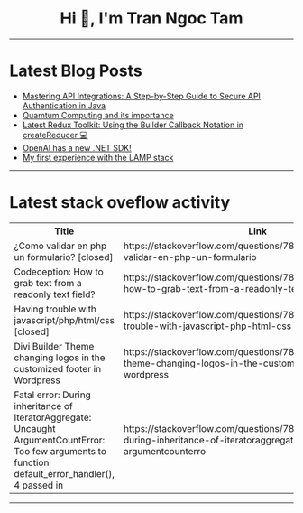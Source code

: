 <h1 align="center">Hi 👋, I'm Tran Ngoc Tam</h1>

---

# Latest Blog Posts 
<!-- BLOG-POST-LIST:START -->
- [Mastering API Integrations: A Step-by-Step Guide to Secure API Authentication in Java](https://dev.to/joaomarques/mastering-api-integrations-a-step-by-step-guide-to-secure-api-authentication-in-java-3b36)
- [Quamtum Computing and its importance](https://dev.to/elmerurbina/quamtum-computing-and-its-importance-29on)
- [Latest Redux Toolkit: Using the Builder Callback Notation in createReducer 💻](https://dev.to/adii/latest-redux-toolkit-using-the-builder-callback-notation-in-createreducer-1p5)
- [OpenAI has a new .NET SDK!](https://dev.to/michaeljolley/openai-has-a-new-net-sdk-4lpg)
- [My first experience with the LAMP stack](https://dev.to/marko_k/my-first-experience-with-the-lamp-stack-b0h)
<!-- BLOG-POST-LIST:END -->

---

# Latest stack oveflow activity
<table>
  <tr><th>Title</th><th>Link</th></tr>
  <!-- STACKOVERFLOW:START --><tr><td>¿Como validar en php un formulario? [closed]</td><td>https://stackoverflow.com/questions/78634921/como-validar-en-php-un-formulario</td></tr><tr><td>Codeception: How to grab text from a readonly text field?</td><td>https://stackoverflow.com/questions/78634866/codeception-how-to-grab-text-from-a-readonly-text-field</td></tr><tr><td>Having trouble with javascript/php/html/css [closed]</td><td>https://stackoverflow.com/questions/78634830/having-trouble-with-javascript-php-html-css</td></tr><tr><td>Divi Builder Theme changing logos in the customized footer in Wordpress</td><td>https://stackoverflow.com/questions/78634616/divi-builder-theme-changing-logos-in-the-customized-footer-in-wordpress</td></tr><tr><td>Fatal error: During inheritance of IteratorAggregate: Uncaught ArgumentCountError: Too few arguments to function default_error_handler&lpar;&rpar;, 4 passed in</td><td>https://stackoverflow.com/questions/78634583/fatal-error-during-inheritance-of-iteratoraggregate-uncaught-argumentcounterro</td></tr><!-- STACKOVERFLOW:END -->
</table>

---


